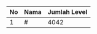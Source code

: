 | No | Nama            | Jumlah Level |
|----|-----------------|--------------|
| 1  | #    |    4042        |
